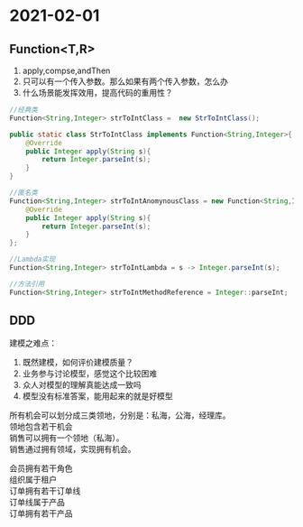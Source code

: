 # 2021-02-01

## Function<T,R>

1. apply,compse,andThen
2. 只可以有一个传入参数。那么如果有两个传入参数，怎么办
3. 什么场景能发挥效用，提高代码的重用性？

```java
//经典类
Function<String,Integer> strToIntClass =  new StrToIntClass();

public static class StrToIntClass implements Function<String,Integer>{
    @Override
    public Integer apply(String s){
        return Integer.parseInt(s);
    }
}

//匿名类
Function<String,Integer> strToIntAnomynousClass = new Function<String,Intger>(){
    @Override
    public Integer apply(String s){
        return Integer.parseInt(s);
    }
};

//Lambda实现
Function<String,Integer> strToIntLambda = s -> Integer.parseInt(s);

//方法引用
Function<String,Integer> strToIntMethodReference = Integer::parseInt;
```

## DDD

建模之难点：  

1. 既然建模，如何评价建模质量？
2. 业务参与讨论模型，感觉这个比较困难
3. 众人对模型的理解真能达成一致吗
4. 模型没有标准答案，能用起来的就是好模型

所有机会可以划分成三类领地，分别是：私海，公海，经理库。  
领地包含若干机会  
销售可以拥有一个领地（私海）。  
销售通过拥有领域，实现拥有机会。  

会员拥有若干角色  
组织属于租户  
订单拥有若干订单线  
订单线属于产品  
订单拥有若干产品  
